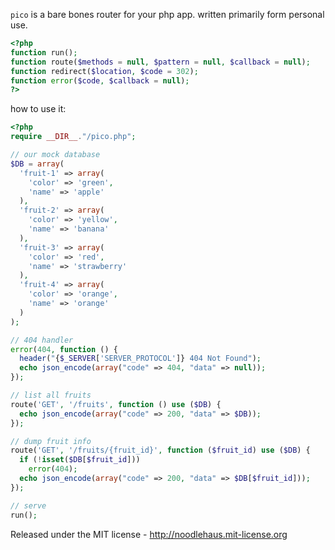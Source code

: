 `pico` is a bare bones router for your php app. written primarily
form personal use.

```php
<?php
function run();
function route($methods = null, $pattern = null, $callback = null);
function redirect($location, $code = 302);
function error($code, $callback = null);
?>
```

how to use it:

```php
<?php
require __DIR__."/pico.php";

// our mock database
$DB = array(
  'fruit-1' => array(
    'color' => 'green',
    'name' => 'apple'
  ),
  'fruit-2' => array(
    'color' => 'yellow',
    'name' => 'banana'
  ),
  'fruit-3' => array(
    'color' => 'red',
    'name' => 'strawberry'
  ),
  'fruit-4' => array(
    'color' => 'orange',
    'name' => 'orange'
  )
);

// 404 handler
error(404, function () {
  header("{$_SERVER['SERVER_PROTOCOL']} 404 Not Found");
  echo json_encode(array("code" => 404, "data" => null));
});

// list all fruits
route('GET', '/fruits', function () use ($DB) {
  echo json_encode(array("code" => 200, "data" => $DB));
});

// dump fruit info
route('GET', '/fruits/{fruit_id}', function ($fruit_id) use ($DB) {
  if (!isset($DB[$fruit_id]))
    error(404);
  echo json_encode(array("code" => 200, "data" => $DB[$fruit_id]));
});

// serve
run();
```

Released under the MIT license - <http://noodlehaus.mit-license.org>
